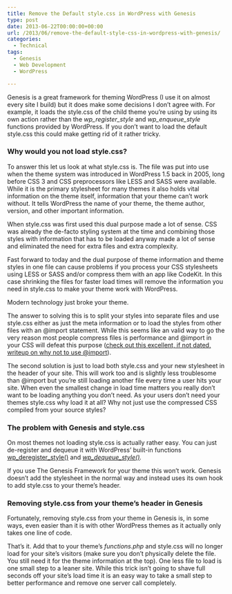 ```yaml
---
title: Remove the Default style.css in WordPress with Genesis
type: post
date: 2013-06-22T00:00:00+00:00
url: /2013/06/remove-the-default-style-css-in-wordpress-with-genesis/
categories:
  - Technical
tags:
  - Genesis
  - Web Development
  - WordPress

---
```

Genesis is a great framework for theming WordPress (I use it on almost every site I build) but it does make some decisions I don’t agree with. For example, it loads the style.css of the child theme you’re using by using its own action rather than the _wp\_register\_style_ and _wp\_enqueue\_style_ functions provided by WordPress. If you don’t want to load the default style.css this could make getting rid of it rather tricky.

### Why would you not load style.css?

To answer this let us look at what style.css is. The file was put into use when the theme system was introduced in WordPress 1.5 back in 2005, long before CSS 3 and CSS preprocessors like LESS and SASS were available. While it is the primary stylesheet for many themes it also holds vital information on the theme itself, information that your theme can’t work without. It tells WordPress the name of your theme, the theme author, version, and other important information.

When style.css was first used this dual purpose made a lot of sense. CSS was already the de-facto styling system at the time and combining those styles with information that has to be loaded anyway made a lot of sense and eliminated the need for extra files and extra complexity.

Fast forward to today and the dual purpose of theme information and theme styles in one file can cause problems if you process your CSS stylesheets using LESS or SASS and/or compress them with an app like CodeKit. In this case shrinking the files for faster load times will remove the information you need in style.css to make your theme work with WordPress.

Modern technology just broke your theme.

The answer to solving this is to split your styles into separate files and use style.css either as just the meta information or to load the styles from other files with an @import statement. While this seems like an valid way to go the very reason most people compress files is performance and @import in your CSS will defeat this purpose (<a title="Don't use @import" href="http://www.stevesouders.com/blog/2009/04/09/dont-use-import/" target="_blank" rel="noopener noreferrer">check out this excellent, if not dated, writeup on why not to use @import</a>).

The second solution is just to load both style.css and your new stylesheet in the header of your site. This will work too and is slightly less troublesome than @import but you’re still loading another file every time a user hits your site. When even the smallest change in load time matters you really don’t want to be loading anything you don’t need. As your users don’t need your themes style.css why load it at all? Why not just use the compressed CSS compiled from your source styles?

### The problem with Genesis and style.css

On most themes not loading style.css is actually rather easy. You can just de-register and dequeue it with WordPress’ built-in functions <a title="wp_deregister_style() in the WordPress Codex" href="http://codex.wordpress.org/Function_Reference/wp_deregister_style" target="_blank" rel="noopener noreferrer">wp_deregister_style()</a> and&nbsp;_<a title="wp_dequeue_style in the WordPress codex" href="http://codex.wordpress.org/Function_Reference/wp_dequeue_style" target="_blank" rel="noopener noreferrer">wp_dequeue_style()</a>.&nbsp;_

If you use The Genesis Framework for your theme this won’t work. Genesis doesn’t add the stylesheet in the normal way and instead uses its own hook to add style.css to your theme’s header.

### Removing style.css from your theme’s header in Genesis

Fortunately, removing style.css from your theme in Genesis is, in some ways, even easier than it is with other WordPress themes as it actually only takes one line of code.

That’s it. Add that to your theme’s _functions.php_ and style.css will no longer load for your site’s visitors (make sure you don’t physically delete the file. You still need it for the theme information at the top). One less file to load is one small step to a leaner site. While this trick isn’t going to shave full seconds off your site’s load time it is an easy way to take a small step to better performance and remove one server call completely.